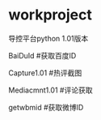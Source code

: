 # workproject
导控平台python 1.01版本

BaiDuId #获取百度ID

Capture1.01	#热评截图

Mediacmnt1.01	#评论获取

getwbmid  #获取微博ID
